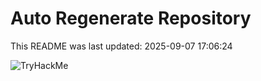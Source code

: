 # Auto Regenerate Repository

This README was last updated: 2025-09-07 17:06:24

 ![TryHackMe](https://tryhackme.com/badge/533634)